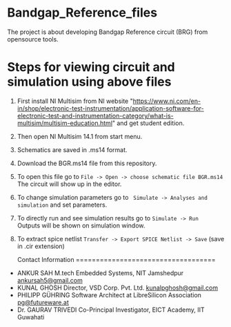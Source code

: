 # Bandgap_Reference_files
The project is about developing Bandgap Reference circuit (BRG) from opensource tools.

Steps for viewing circuit and simulation using above files
===================================
1. First install NI Multisim from NI website "https://www.ni.com/en-in/shop/electronic-test-instrumentation/application-software-for-electronic-test-and-instrumentation-category/what-is-multisim/multisim-education.html" and get student edition. 
2. Then open NI Multisim 14.1 from start menu.
3. Schematics are saved in .ms14 format.
4. Download the BGR.ms14 file from this repository.
5. To open this file go to
   `File -> Open -> choose schematic file BGR.ms14`
   The circuit will show up in the editor. 
6. To change simulation parameters go to ` Simulate -> Analyses and simulation` and set parameters. 
7. To directly run and see simulation results go to `Simulate -> Run `
   Outputs will be shown on simulation window.
8. To extract spice netlist
   `Transfer -> Export SPICE Netlist -> Save` (save in .cir extension)
   
   Contact Information
===================================
- ANKUR SAH 
 M.tech Embedded Systems, NIT Jamshedpur
  ankursah5@gmail.com
- KUNAL GHOSH 
 Director, VSD Corp. Pvt. Ltd. 
  kunalpghosh@gmail.com
- PHILIPP GÜHRING 
Software Architect at LibreSilicon Association
  pg@futureware.at
 - Dr. GAURAV TRIVEDI 
 Co-Principal Investigator, EICT Academy, IIT Guwahati
   
